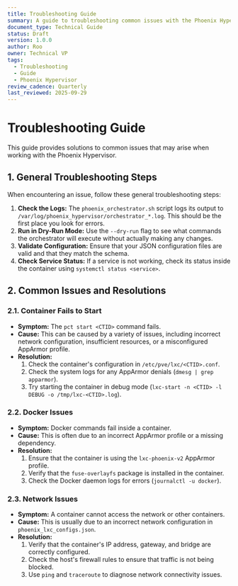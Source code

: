 ```yaml
---
title: Troubleshooting Guide
summary: A guide to troubleshooting common issues with the Phoenix Hypervisor.
document_type: Technical Guide
status: Draft
version: 1.0.0
author: Roo
owner: Technical VP
tags:
  - Troubleshooting
  - Guide
  - Phoenix Hypervisor
review_cadence: Quarterly
last_reviewed: 2025-09-29
---
```


# Troubleshooting Guide

This guide provides solutions to common issues that may arise when working with the Phoenix Hypervisor.

## 1. General Troubleshooting Steps

When encountering an issue, follow these general troubleshooting steps:

1.  **Check the Logs:** The `phoenix_orchestrator.sh` script logs its output to `/var/log/phoenix_hypervisor/orchestrator_*.log`. This should be the first place you look for errors.
2.  **Run in Dry-Run Mode:** Use the `--dry-run` flag to see what commands the orchestrator will execute without actually making any changes.
3.  **Validate Configuration:** Ensure that your JSON configuration files are valid and that they match the schema.
4.  **Check Service Status:** If a service is not working, check its status inside the container using `systemctl status <service>`.

## 2. Common Issues and Resolutions

### 2.1. Container Fails to Start

*   **Symptom:** The `pct start <CTID>` command fails.
*   **Cause:** This can be caused by a variety of issues, including incorrect network configuration, insufficient resources, or a misconfigured AppArmor profile.
*   **Resolution:**
    1.  Check the container's configuration in `/etc/pve/lxc/<CTID>.conf`.
    2.  Check the system logs for any AppArmor denials (`dmesg | grep apparmor`).
    3.  Try starting the container in debug mode (`lxc-start -n <CTID> -l DEBUG -o /tmp/lxc-<CTID>.log`).

### 2.2. Docker Issues

*   **Symptom:** Docker commands fail inside a container.
*   **Cause:** This is often due to an incorrect AppArmor profile or a missing dependency.
*   **Resolution:**
    1.  Ensure that the container is using the `lxc-phoenix-v2` AppArmor profile.
    2.  Verify that the `fuse-overlayfs` package is installed in the container.
    3.  Check the Docker daemon logs for errors (`journalctl -u docker`).

### 2.3. Network Issues

*   **Symptom:** A container cannot access the network or other containers.
*   **Cause:** This is usually due to an incorrect network configuration in `phoenix_lxc_configs.json`.
*   **Resolution:**
    1.  Verify that the container's IP address, gateway, and bridge are correctly configured.
    2.  Check the host's firewall rules to ensure that traffic is not being blocked.
    3.  Use `ping` and `traceroute` to diagnose network connectivity issues.